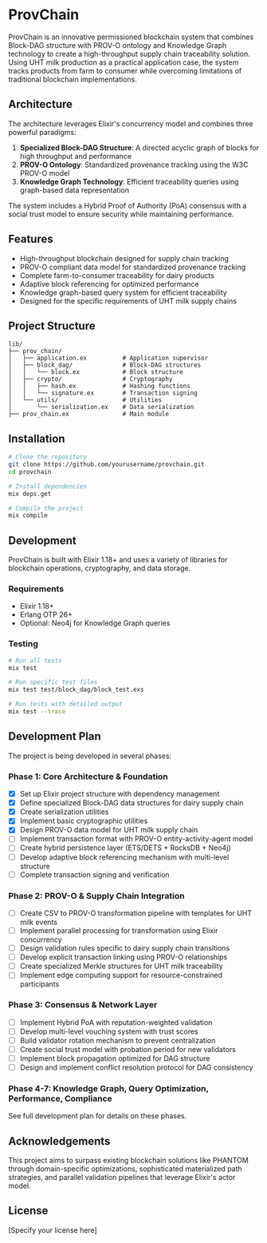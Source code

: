 # ProvChain

ProvChain is an innovative permissioned blockchain system that combines Block-DAG structure with PROV-O ontology and Knowledge Graph technology to create a high-throughput supply chain traceability solution. Using UHT milk production as a practical application case, the system tracks products from farm to consumer while overcoming limitations of traditional blockchain implementations.

## Architecture

The architecture leverages Elixir's concurrency model and combines three powerful paradigms:

1. **Specialized Block-DAG Structure**: A directed acyclic graph of blocks for high throughput and performance
2. **PROV-O Ontology**: Standardized provenance tracking using the W3C PROV-O model
3. **Knowledge Graph Technology**: Efficient traceability queries using graph-based data representation

The system includes a Hybrid Proof of Authority (PoA) consensus with a social trust model to ensure security while maintaining performance.

## Features

- High-throughput blockchain designed for supply chain tracking
- PROV-O compliant data model for standardized provenance tracking
- Complete farm-to-consumer traceability for dairy products
- Adaptive block referencing for optimized performance
- Knowledge graph-based query system for efficient traceability
- Designed for the specific requirements of UHT milk supply chains

## Project Structure

```
lib/
├── prov_chain/
│   ├── application.ex          # Application supervisor
│   ├── block_dag/              # Block-DAG structures
│   │   └── block.ex            # Block structure
│   ├── crypto/                 # Cryptography
│   │   ├── hash.ex             # Hashing functions
│   │   └── signature.ex        # Transaction signing
│   └── utils/                  # Utilities
│       └── serialization.ex    # Data serialization
├── prov_chain.ex               # Main module
```

## Installation

```bash
# Clone the repository
git clone https://github.com/yourusername/provchain.git
cd provchain

# Install dependencies
mix deps.get

# Compile the project
mix compile
```

## Development

ProvChain is built with Elixir 1.18+ and uses a variety of libraries for blockchain operations, cryptography, and data storage.

### Requirements

- Elixir 1.18+
- Erlang OTP 26+
- Optional: Neo4j for Knowledge Graph queries

### Testing

```bash
# Run all tests
mix test

# Run specific test files
mix test test/block_dag/block_test.exs

# Run tests with detailed output
mix test --trace
```

## Development Plan

The project is being developed in several phases:

### Phase 1: Core Architecture & Foundation
- [x] Set up Elixir project structure with dependency management
- [x] Define specialized Block-DAG data structures for dairy supply chain
- [x] Create serialization utilities
- [x] Implement basic cryptographic utilities
- [x] Design PROV-O data model for UHT milk supply chain
- [ ] Implement transaction format with PROV-O entity-activity-agent model
- [ ] Create hybrid persistence layer (ETS/DETS + RocksDB + Neo4j)
- [ ] Develop adaptive block referencing mechanism with multi-level structure
- [ ] Complete transaction signing and verification

### Phase 2: PROV-O & Supply Chain Integration
- [ ] Create CSV to PROV-O transformation pipeline with templates for UHT milk events
- [ ] Implement parallel processing for transformation using Elixir concurrency
- [ ] Design validation rules specific to dairy supply chain transitions
- [ ] Develop explicit transaction linking using PROV-O relationships
- [ ] Create specialized Merkle structures for UHT milk traceability
- [ ] Implement edge computing support for resource-constrained participants

### Phase 3: Consensus & Network Layer
- [ ] Implement Hybrid PoA with reputation-weighted validation
- [ ] Develop multi-level vouching system with trust scores
- [ ] Build validator rotation mechanism to prevent centralization
- [ ] Create social trust model with probation period for new validators
- [ ] Implement block propagation optimized for DAG structure
- [ ] Design and implement conflict resolution protocol for DAG consistency

### Phase 4-7: Knowledge Graph, Query Optimization, Performance, Compliance
See full development plan for details on these phases.

## Acknowledgements

This project aims to surpass existing blockchain solutions like PHANTOM through domain-specific optimizations, sophisticated materialized path strategies, and parallel validation pipelines that leverage Elixir's actor model.

## License

[Specify your license here]